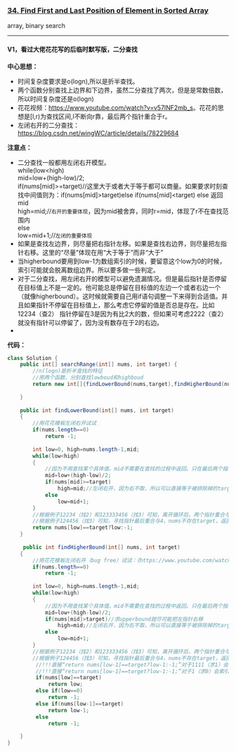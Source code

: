 ### [34. Find First and Last Position of Element in Sorted Array](https://leetcode.com/problems/find-first-and-last-position-of-element-in-sorted-array/)

array, binary search

---

#### V1，看过大佬花花写的后临时默写版，二分查找

**中心思想：**
- 时间复杂度要求是o(logn),所以是折半查找。
- 两个函数分别查找上边界和下边界，虽然二分查找了两次，但是是常数倍数，所以时间复杂度还是o(logn)
- 花花视频：<https://www.youtube.com/watch?v=v57lNF2mb_s>。花花的思想是[l,r)为查找区间,l不断向r靠，最后两个指针重合于r。
- 左闭右开的二分查找：<https://blog.csdn.net/wingWC/article/details/78229684>

**注意点：**
- 二分查找一般都用左闭右开模型。<br/>
 while(low<high)<br/>
 mid=low+(high-low)/2;<br/>
 if(nums[mid]>=target)//这里大于或者大于等于都可以商量。如果要求时刻查找中间值则为：if(nums[mid]>target)else if(nums[mid]<target) else 返回mid<br/>
   high=mid;//`右开的重要体现`，因为mid被舍弃，同时r=mid，体现了r不在查找范围内<br/>
 else<br/>
   low=mid+1;//`左闭的重要体现`<br/>
- 如果是查找左边界，则尽量把右指针左移。如果是查找右边界，则尽量把左指针右移。这里的“尽量”体现在用“大于等于”而非“大于”
- 当higherbound要用到low-1为数组索引的时候，要留意这个low为0的时候，索引可能就会脱离数组边界。所以要多做一些判定。
- 对于二分查找，用左闭右开的模型可以避免遗漏情况。但是最后指针是否停留在目标值上不是一定的。他可能总是停留在目标值的左边一个或者右边一个
（就像higherbound）。这时候就需要自己用if语句调整一下来得到合适值。并且如果指针不停留在目标值上，那么考虑它停留的值是否总是存在。比如12234（查2）
指针停留在3是因为有比2大的数，但如果可考虑2222（查2）就没有指针可以停留了，因为没有数存在于2的右边。
- 

**代码：**
```java
class Solution {
    public int[] searchRange(int[] nums, int target) {
        //n(logn)是折半查找的特征
        //用两个函数，分别查找lowboud和highboud
        return new int[]{findLowerBound(nums,target),findHigherBound(nums,target)};
        
    }
    
    public int findLowerBound(int[] nums, int target)
    {
        //用花花模板左闭右开试试
        if(nums.length==0)
            return -1;
        
        int low=0, high=nums.length-1,mid;
        while(low<high)
        {
            //因为不用查找某个具体值，mid不需要在查找的过程中返回。只在最后两个指针重合的时候考虑返回谁
            mid=low+(high-low)/2;
            if(nums[mid]>=target)
                high=mid;//左闭右开，因为右不取，所以可以直接等于被排除掉的target
            else
                low=mid+1;
        }
        //根据例子12234（找2）和123333456（找3）可知，离开循环后，两个指针重合与目标坐标
        //根据例子124456（找3）可知，寻找指针最后重合与4，nums不存在target，返回-1；
        return nums[low]==target?low:-1;
    }
    
     public int findHigherBound(int[] nums, int target)
    {
        //用花花模板左闭右开（bug free）试试：《https://www.youtube.com/watch?v=v57lNF2mb_s》
        if(nums.length==0)
            return -1;
        
        int low=0, high=nums.length-1,mid;
        while(low<high)
        {
            //因为不用查找某个具体值，mid不需要在查找的过程中返回。只在最后两个指针重合的时候考虑返回谁
            mid=low+(high-low)/2;
            if(nums[mid]>target)//求upperbound就尽可能把左指针右移
                high=mid;//左闭右开，因为右不取，所以可以直接等于被排除掉的target
            else
                low=mid+1;
        }
        //根据例子12234（找2）和123333456（找3）可知，离开循环后，两个指针重合与目标坐标+1
        //根据例子124456（找3）可知，寻找指针最后重合与4，nums不存在target，返回-1；
         //!!!直接“return nums[low-1]==target?low-1:-1;”对于1111（求1）会结果出错,
         //!!!直接“return nums[low-1]==target?low-1:-1;”对于1（求0）会索引超过数组边界。所以数组的索引一定要小心,
         if(nums[low]==target)
             return low;
         else if(low==0)
             return -1;
         else if(nums[low-1]==target)
             return low-1;
         else
             return -1;
        
    }
}
```
